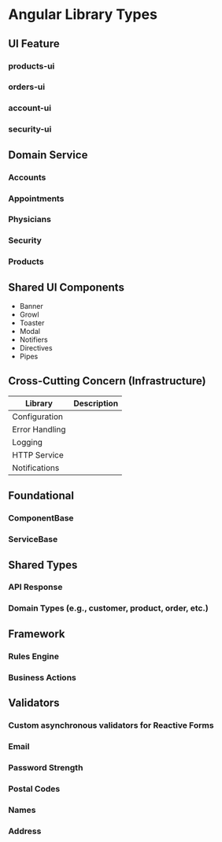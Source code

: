 # Angular Library Types

## UI Feature

### products-ui

### orders-ui

### account-ui

### security-ui

## Domain Service

### Accounts

### Appointments

### Physicians

### Security

### Products

## Shared UI Components

- Banner
- Growl
- Toaster
- Modal
- Notifiers
- Directives
- Pipes

## Cross-Cutting Concern (Infrastructure)

| Library        | Description |
| -------------- | ----------- |
| Configuration  |             |
| Error Handling |             |
| Logging        |             |
| HTTP Service   |             |
| Notifications  |             |
## Foundational
### ComponentBase

### ServiceBase

## Shared Types

### API Response

### Domain Types (e.g., customer, product, order, etc.)

## Framework

### Rules Engine

### Business Actions

## Validators

### Custom asynchronous validators for Reactive Forms

### Email

### Password Strength

### Postal Codes

### Names

### Address